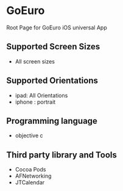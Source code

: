 # GoEuro
Root Page for GoEuro iOS universal App

## Supported Screen Sizes

- All screen sizes

## Supported Orientations 

- ipad: All Orientations
- iphone : portrait


## Programming language

- objective c

## Third party library and Tools

- Cocoa Pods
- AFNetworking
- JTCalendar


